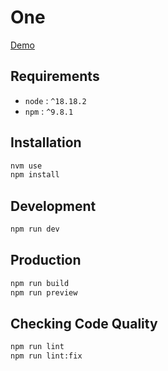 # One

[Demo](https://adrienloup.github.io/one/)

## Requirements

- `node` : `^18.18.2`
- `npm` : `^9.8.1`

## Installation

```bash
nvm use
npm install
```

## Development

```bash
npm run dev
```

## Production

```bash
npm run build
npm run preview
```

## Checking Code Quality

```bash
npm run lint
npm run lint:fix
```
